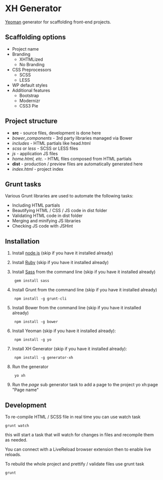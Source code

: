 XH Generator
============

[Yeoman](http://yeoman.io) generator for scaffolding front-end projects.

## Scaffolding options

* Project name
* Branding
  * XHTMLized
  * No Branding
* CSS Preprocessors
  * SCSS
  * LESS
* WP default styles
* Additional features
  * Bootstrap
  * Modernizr
  * CSS3 Pie 

## Project structure

* **src** - source files, development is done here
 * *bower_components* - 3rd party libraries managed via Bower
 * *includes* - HTML partials like head.html
 * *scss* or *less* - SCSS or LESS files
 * *js* - application JS files
 * *home.html, etc.* - HTML files composed from HTML partials
* **dist** - production / preview files are automatically generated here
* *index.html* - project index

## Grunt tasks

Various Grunt libraries are used to automate the following tasks:

* Including HTML partials
* Beautifying HTML / CSS / JS code in dist folder
* Validating HTML code in dist folder
* Merging and minifying JS libraries
* Checking JS code with JSHint

## Installation

1. Install [node.js](http://nodejs.org) (skip if you have it installed already)

2. Install [Ruby](http://www.ruby-lang.org) (skip if you have it installed already)

3. Install [Sass](http://sass-lang.com/install) from the command line (skip if you have it installed already)

        gem install sass

4. Install Grunt from the command line (skip if you have it installed already)

        npm install -g grunt-cli
        
5. Install Bower from the command line (skip if you have it installed already)

        npm install -g bower

6. Install Yeoman (skip if you have it installed already):

        npm install -g yo

7. Install XH Generator (skip if you have it installed already):

        npm install -g generator-xh 

8. Run the generator

        yo xh

9. Run the *page* sub generator task to add a page to the project
        yo xh:page "Page name"

## Development

To re-compile HTML / SCSS file in real time you can use watch task

    grunt watch

this will start a task that will watch for changes in files and recompile them as needed.

You can connect with a LiveReload browser extension then to enable live reloads.

To rebuild the whole project and prettify / validate files use grunt task

    grunt

